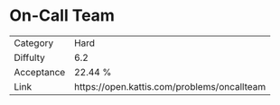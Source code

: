 # On-Call Team

<table>
    <tr>
        <td>Category</td>
        <td>Hard</td>
    </tr>
    <tr>
        <td>Diffulty</td>
        <td>6.2</td>
    </tr>
    <tr>
        <td>Acceptance</td>
        <td>22.44 %</td>
    </tr>
    <tr>
        <td>Link</td>
        <td>https://open.kattis.com/problems/oncallteam</td>
    </tr>
</table>